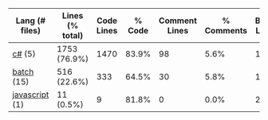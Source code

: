 |Lang (# files)|Lines (% total)|Code Lines|% Code|Comment Lines|% Comments|Blank Lines|% Blank|
| --- | --- | --- | --- | --- | --- | --- | --- |
|[c#](https://github.com/jojo2357/Music-Discord-Rich-Presence/tree/master/statistics/c%23/lines_descending.md) (5)|1753 (76.9%)|1470|83.9%|98|5.6%|185|10.6%|
|[batch](https://github.com/jojo2357/Music-Discord-Rich-Presence/tree/master/statistics/batch/lines_descending.md) (15)|516 (22.6%)|333|64.5%|30|5.8%|153|29.7%|
|[javascript](https://github.com/jojo2357/Music-Discord-Rich-Presence/tree/master/statistics/javascript/lines_descending.md) (1)|11 (0.5%)|9|81.8%|0|0.0%|2|18.2%|